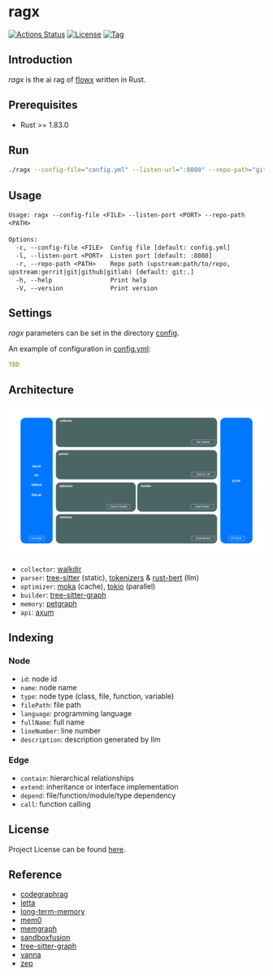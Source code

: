 # ragx

[![Actions Status](https://github.com/ai-flowx/ragx/workflows/ci/badge.svg?branch=main&event=push)](https://github.com/ai-flowx/ragx/actions?query=workflow%3Aci)
[![License](https://img.shields.io/github/license/ai-flowx/ragx.svg?color=brightgreen)](https://github.com/ai-flowx/ragx/blob/main/LICENSE)
[![Tag](https://img.shields.io/github/tag/ai-flowx/ragx.svg?color=brightgreen)](https://github.com/ai-flowx/ragx/tags)



## Introduction

*ragx* is the ai rag of [flowx](https://github.com/ai-flowx/) written in Rust.



## Prerequisites

- Rust >= 1.83.0



## Run

```bash
./ragx --config-file="config.yml" --listen-url=":8080" --repo-path="git:path/to/name"
```



## Usage

```
Usage: ragx --config-file <FILE> --listen-port <PORT> --repo-path <PATH>

Options:
  -c, --config-file <FILE>  Config file [default: config.yml]
  -l, --listen-port <PORT>  Listen port [default: :8080]
  -r, --repo-path <PATH>    Repo path (upstream:path/to/repo, upstream:gerrit|git|github|gitlab) [default: git:.]
  -h, --help                Print help
  -V, --version             Print version
```



## Settings

*ragx* parameters can be set in the directory [config](https://github.com/ai-flowx/ragx/blob/main/src/config).

An example of configuration in [config.yml](https://github.com/ai-flowx/ragx/blob/main/src/config/config.yml):

```yaml
TBD
```



## Architecture

![arch](./arch.png "Architecture")

- `collector`: [walkdir](https://docs.rs/walkdir/latest/walkdir/)
- `parser`: [tree-sitter](https://docs.rs/tree-sitter/latest/tree_sitter/) (static), [tokenizers](https://docs.rs/tokenizers/latest/tokenizers/) & [rust-bert](https://docs.rs/rust-bert/latest/rust_bert/) (llm)
- `optimizer`: [moka](https://docs.rs/moka/latest/moka/) (cache), [tokio](https://docs.rs/tokio/latest/tokio/) (parallel)
- `builder`: [tree-sitter-graph](https://docs.rs/tree-sitter-graph/latest/tree_sitter_graph/)
- `memory`: [petgraph](https://docs.rs/petgraph/latest/petgraph/)
- `api`: [axum](https://docs.rs/axum/latest/axum/)



## Indexing

### Node

- `id`: node id
- `name`: node name
- `type`: node type (class, file, function, variable)
- `filePath`: file path
- `language`: programming language
- `fullName`: full name
- `lineNumber`: line number
- `description`: description generated by llm



### Edge

- `contain`: hierarchical relationships
- `extend`: inheritance or interface implementation
- `depend`: file/function/module/type dependency
- `call`: function calling



## License

Project License can be found [here](LICENSE).



## Reference

- [codegraphrag](https://mp.weixin.qq.com/s/hYJsWDkh6GnM1xqpg4gnXw)
- [letta](https://github.com/letta-ai/letta)
- [long-term-memory](https://langchain-ai.github.io/long-term-memory/)
- [mem0](https://github.com/mem0ai/mem0)
- [memgraph](https://github.com/memgraph/memgraph)
- [sandboxfusion](https://github.com/bytedance/SandboxFusion)
- [tree-sitter-graph](https://github.com/tree-sitter/tree-sitter-graph)
- [vanna](https://github.com/vanna-ai/vanna)
- [zep](https://www.getzep.com/)
